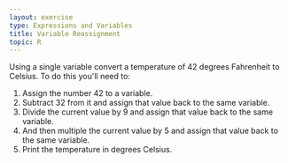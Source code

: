 ```yaml
---
layout: exercise
type: Expressions and Variables
title: Variable Reassignment
topic: R
---
```


Using a single variable convert a temperature of 42 degrees Fahrenheit
to Celsius. To do this you'll need to:

1.  Assign the number 42 to a variable.
2.  Subtract 32 from it and assign that value back to the same variable.
3.  Divide the current value by 9 and assign that value back to the same
    variable.
4.  And then multiple the current value by 5 and assign that value back
    to the same variable.
5.  Print the temperature in degrees Celsius.
